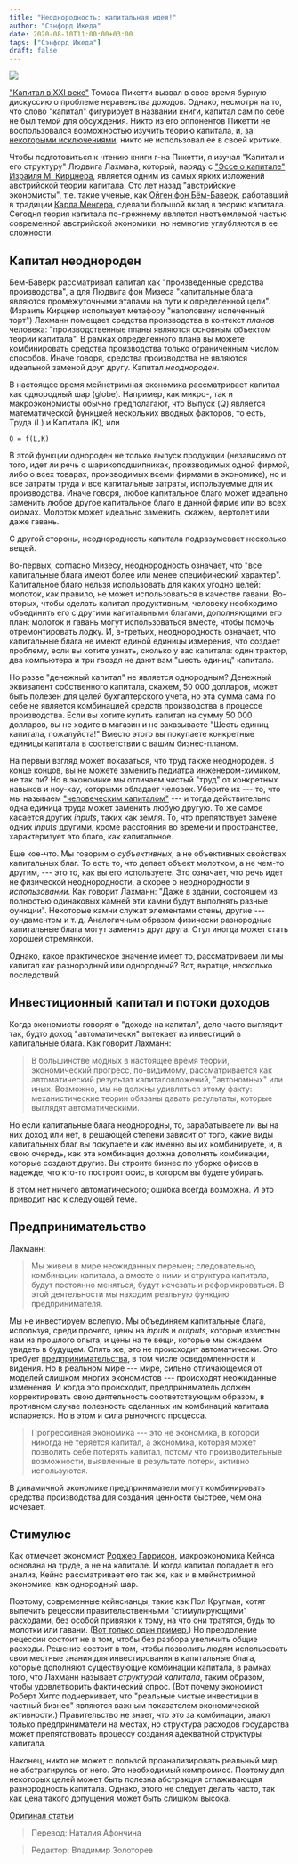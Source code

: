 ```yaml
---
title: "Неоднородность: капитальная идея!"
author: "Сэнфорд Икеда"
date: 2020-08-10T11:00:00+03:00
tags: ["Сэнфорд Икеда"]
draft: false
---
```

![](https://fee.org/media/15443/austrianschool.jpg?anchor=center&mode=crop&width=800&format=webp&rnd=131750985510000000)

["Капитал  в XXI веке"](https://www.amazon.com/exec/obidos/ASIN/067443000X/qid=1146954305/theindepeende-20/002-6508816-9461647) Томаса Пикетти вызвал в свое время бурную дискуссию о проблеме неравенства доходов. Однако, несмотря на то, что слово "капитал" фигурирует в названии книги, капитал сам по себе не был темой для обсуждения. Никто из его оппонентов Пикетти не воспользовался возможностью изучить теорию капитала, и, [за некоторыми исключениями](https://blog.independent.org/2014/05/15/pikettys-capital-ii/), никто не использовал ее в своей критике.

Чтобы подготовиться к чтению книги г-на Пикетти, я изучал "Капитал и его структуру" Людвига Лахмана, который, наряду с ["Эссе о капитале" Израиля М. Кирцнера](https://www.amazon.com/An-Essay-Capital-Israel-Kirzner/dp/0678001987/ref=sr_1_2?ie=UTF8&qid=1403578622&sr=8-2&keywords=essay%20on%20capital%20kirzner), является одним из самых ярких изложений австрийской теории капитала. Сто лет назад "австрийские экономисты", т.е. такие ученые, как [Ойген фон Бём-Баверк](https://www.econlib.org/library/Enc/bios/BohmBawerk.html), работавший в традиции [Карла Менгера](https://www.econlib.org/library/Enc/bios/Menger.html), сделали большой вклад в теорию капитала. Сегодня теория капитала по-прежнему является неотъемлемой частью современной австрийской экономики, но немногие углубляются в ее сложности.

## Капитал неоднороден

Бем-Баверк рассматривал капитал как "произведенные средства производства", а для Людвига фон Мизеса "капитальные блага являются промежуточными этапами на пути к определенной цели". (Израиль Кирцнер использует метафору "наполовину испеченный торт") Лахманн помещает средства производства в контекст *планов* человека: "производственные планы являются основным объектом теории капитала". В рамках определенного плана вы можете комбинировать средства производства только ограниченным числом способов. Иначе говоря, средства производства не являются идеальной заменой друг другу. Капитал *неоднороден*.

В настоящее время мейнстримная экономика рассматривает капитал как однородный шар (globe). Например, как микро-, так и макроэкономисты обычно предполагают, что Выпуск (Q) является математической функцией нескольких вводных факторов, то есть, Труда (L) и Капитала (K), или

``Q = f(L,K) ``

В этой функции однороден не только выпуск продукции (независимо от того, идет ли речь о шарикоподшипниках, производимых одной фирмой, либо о всех товарах, производимых всеми фирмами в экономике), но и все затраты труда и все капитальные затраты, используемые для их производства. Иначе говоря, любое капитальное благо может идеально заменить любое другое капитальное благо в данной фирме или во всех фирмах. Молоток может идеально заменить, скажем, вертолет или даже гавань.

С другой стороны, неоднородность капитала подразумевает несколько вещей.

Во-первых, согласно Мизесу, неоднородность означает, что "все капитальные блага имеют более или менее специфический характер". Капитальное благо нельзя использовать для каких угодно целей: молоток, как правило, не может использоваться в качестве гавани. Во-вторых, чтобы сделать капитал продуктивным, человеку необходимо объединить его с другими капитальными благами, дополняющими его план: молоток и гавань могут использоваться вместе, чтобы помочь отремонтировать лодку. И, в-третьих, неоднородность означает, что капитальные блага не имеют единой единицы измерения, что создает проблему, если вы хотите узнать, сколько у вас капитала: один трактор, два компьютера и три гвоздя не дают вам "шесть единиц" капитала.

Но разве "денежный капитал" не является однородным? Денежный эквивалент собственного капитала, скажем, 50 000 долларов, может быть полезен для целей бухгалтерского учета, но эта сумма сама по себе не является комбинацией средств производства в процессе производства. Если вы хотите купить капитал на сумму 50 000 долларов, вы не ходите в магазин и не заказываете "Шесть единиц капитала, пожалуйста!" Вместо этого вы покупаете конкретные единицы капитала в соответствии с вашим бизнес-планом.

На первый взгляд может показаться, что труд также неоднороден. В конце концов, вы не можете заменить педиатра инженером-химиком, не так ли? Но в экономике мы отличаем чистый "труд" от конкретных навыков и ноу-хау, которыми обладает человек. Уберите их --- то, что мы называем ["человеческим капиталом"](https://www.econlib.org/library/Enc/HumanCapital.html) --- и тогда действительно одна единица труда может заменить любую другую. То же самое касается других *inputs*, таких как земля. То, что препятствует замене одних *inputs* другими, кроме расстояния во времени и пространстве, характеризует это благо, как капитальное.

Еще кое-что. Мы говорим о *субъективных*, а не объективных свойствах капитальных благ. То есть то, что делает объект молотком, а не чем-то другим, --- это то, как вы его используете. Это означает, что речь идет не физической неоднородности, а скорее о неоднородности *в использовании*. Как говорит Лахманн: "Даже в здании, состояшем из полностью одинаковых камней эти камни будут выполнять разные функции". Некоторые камни служат элементами стены, другие --- фундаментом и т. д. Аналогичным образом физически разнородные капитальные блага могут заменять друг друга. Стул иногда может стать хорошей стремянкой.

Однако, какое практическое значение имеет то, рассматриваем ли мы капитал как разнородный или однородный? Вот, вкратце, несколько последствий.

## Инвестиционный капитал и потоки доходов

Когда экономисты говорят о "доходе на капитал", дело часто выглядит так, будто доход "автоматически" вытекает из инвестиций в капитальные блага. Как говорит Лахманн:

> В большинстве модных в настоящее время теорий, экономический прогресс, по-видимому, рассматривается как автоматический результат капиталовложений, "автономных" или иных. Возможно, мы не должны удивляться этому факту: механистические теории обязаны давать результаты, которые выглядят автоматическими.

Но если капитальные блага неоднородны, то, зарабатываете ли вы на них доход или нет, в решающей степени зависит от того, какие виды капитальных благ вы покупаете и как именно вы их комбинируете, и, в свою очередь, как эта комбинация должна дополнять комбинации, которые создают другие. Вы строите бизнес по уборке офисов в надежде, что кто-то построит офис, в котором вы будете убирать.

В этом нет ничего автоматического; ошибка всегда возможна. И это приводит нас к следующей теме.

## Предпринимательство

Лахманн:

> Мы живем в мире неожиданных перемен; следовательно, комбинации капитала, а вместе с ними и структура капитала, будут постоянно меняться, будут исчезать и реформироваться. В этой деятельности мы находим реальную функцию предпринимателя.

Мы не инвестируем вслепую. Мы объединяем капитальные блага, используя, среди прочего, цены на *inputs* и *outputs*, которые известны нам из прошлого опыта, и цены на те вещи, которые мы ожидаем увидеть в будущем. Опять же, это не происходит автоматически. Это требует [предпринимательства](https://www.econlib.org/library/Enc/Entrepreneurship.html), в том числе осведомленности и видения. Но в реальном мире --- мире, сильно отличающемся от моделей слишком многих экономистов --- происходят неожиданные изменения. И когда это происходит, предприниматель должен корректировать свою деятельность соответствующим образом, в противном случае полезность сделанных им комбинаций капитала испаряется. Но в этом и сила рыночного процесса.

> Прогрессивная экономика --- это не экономика, в которой никогда не теряется капитал, а экономика, которая может позволить себе потерять капитал, потому что производительные возможности, выявленные в результате потери, активно используются.

В динамичной экономике предприниматели могут комбинировать средства производства для создания ценности быстрее, чем она исчезает.

## Стимулюс

Как отмечает экономист [Роджер Гаррисон](https://www.amazon.com/Time-Money-Macroeconomics-Structure-Foundations/dp/0415771226/ref=sr_1_1?ie=UTF8&qid=1403582689&sr=8-1&keywords=roger%20garrison%20capital), макроэкономика Кейнса основана на труде, а не на капитале. И когда капитал попадает в его анализ, Кейнс рассматривает его так же, как и в мейнстримной экономике: как однородный шар.

Поэтому, современные кейнсианцы, такие как Пол Кругман, хотят вылечить рецессии правительственными "стимулирующими" расходами, без особой привязки к тому, на что они тратятся, будь то молотки или гавани. ([Вот только один пример.](https://www.nytimes.com/2014/02/21/opinion/krugman-the-stimulus-tragedy.html?_r=0)) Но преодоление рецессии состоит не в том, чтобы без разбора увеличить общие расходы. Решение состоит в том, чтобы позволить людям использовать свои местные знания для инвестирования в капитальные блага, которые дополняют существующие комбинации капитала, в рамках того, что Лахманн называет *структурой капитала*, таким образом, чтобы удовлетворить фактический спрос. (Вот почему экономист Роберт Хиггс подчеркивает, что "реальные чистые инвестиции в частный бизнес" являются важным показателем экономической активности.) Правительство не знает, что это за комбинации, знают только предприниматели на местах, но структура расходов государства может препятствовать процессу создания адекватной структуры капитала.

Наконец, никто не может с пользой проанализировать реальный мир, не абстрагируясь от него. Это необходимый компромисс. Поэтому для некоторых целей может быть полезна абстракция сглаживающая разнородность капитала. Однако, этого не следует делать часто, так как цена такого допущения может быть слишком высока.

[Оригинал статьи](https://fee.org/articles/heterogeneity-a-capital-idea/)

> Перевод: Наталия Афончина

> Редактор: Владимир Золоторев
